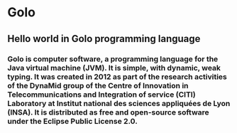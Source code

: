 # Golo
## Hello world in Golo programming language

### Golo is computer software, a programming language for the Java virtual machine (JVM). It is simple, with dynamic, weak typing. It was created in 2012 as part of the research activities of the DynaMid group of the Centre of Innovation in Telecommunications and Integration of service (CITI) Laboratory at Institut national des sciences appliquées de Lyon (INSA). It is distributed as free and open-source software under the Eclipse Public License 2.0.